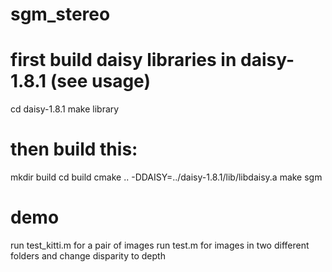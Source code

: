 # sgm_stereo

# first build daisy libraries in daisy-1.8.1 (see usage)
cd daisy-1.8.1
make library

# then build this:
mkdir build
cd build
cmake .. -DDAISY=../daisy-1.8.1/lib/libdaisy.a
make
sgm

# demo
run test_kitti.m for a pair of images
run test.m for images in two different folders and change disparity to depth
 
